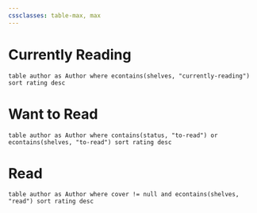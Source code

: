 ```yaml
---
cssclasses: table-max, max
---
```


# Currently Reading
```dataview  
table author as Author where econtains(shelves, "currently-reading") sort rating desc
```

# Want to Read

```dataview  
table author as Author where contains(status, "to-read") or econtains(shelves, "to-read") sort rating desc
```

# Read

```dataview  
table author as Author where cover != null and econtains(shelves, "read") sort rating desc
```
